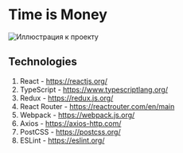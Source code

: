 # Time is Money

![Иллюстрация к проекту](https://github.com/danilZherdev/time-is-money-web/raw/master/src/assets/images/TIMReadmePage.png)

## Technologies
1. React - https://reactjs.org/ <br/>
2. TypeScript - https://www.typescriptlang.org/ <br/>
3. Redux - https://redux.js.org/ <br/>
4. React Router - https://reactrouter.com/en/main <br/>
5. Webpack - https://webpack.js.org/ <br/>
6. Axios - https://axios-http.com/ <br/>
7. PostCSS - https://postcss.org/ <br/>
8. ESLint - https://eslint.org/
